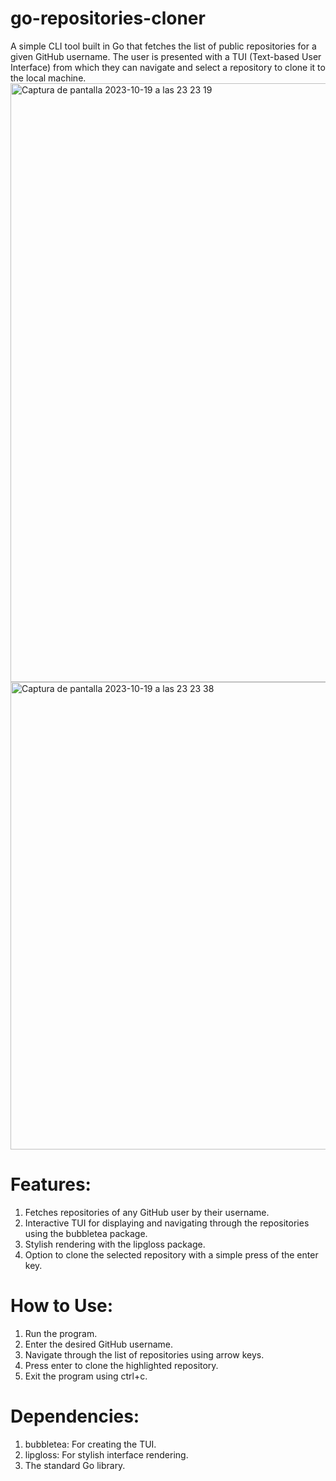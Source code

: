 # go-repositories-cloner 

A simple CLI tool built in Go that fetches the list of public repositories for a given GitHub username. The user is presented with a TUI (Text-based User Interface) from which they can navigate and select a repository to clone it to the local machine.
<img width="958" alt="Captura de pantalla 2023-10-19 a las 23 23 19" src="https://github.com/franciscof12/go-repositories-cloner/assets/123760628/7aa63b3a-3190-49ec-81c2-c24de3bcc1de">
<img width="748" alt="Captura de pantalla 2023-10-19 a las 23 23 38" src="https://github.com/franciscof12/go-repositories-cloner/assets/123760628/0c40b02a-5b3d-4f83-aff6-dcbe50e888ec">

# Features:
1. Fetches repositories of any GitHub user by their username.
2. Interactive TUI for displaying and navigating through the repositories using the bubbletea package.
3. Stylish rendering with the lipgloss package.
4. Option to clone the selected repository with a simple press of the enter key.
   
# How to Use:
1. Run the program.
2. Enter the desired GitHub username.
3. Navigate through the list of repositories using arrow keys.
4. Press enter to clone the highlighted repository.
5. Exit the program using ctrl+c.
   
# Dependencies:

1. bubbletea: For creating the TUI.
2. lipgloss: For stylish interface rendering.
3. The standard Go library.
